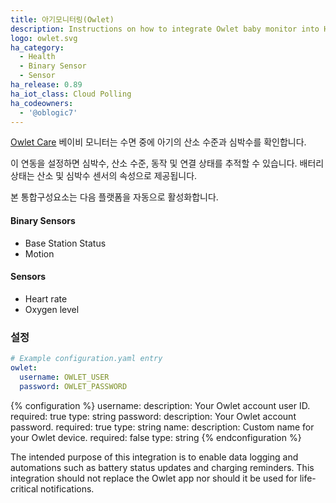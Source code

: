 ```yaml
---
title: 아기모니터링(Owlet)
description: Instructions on how to integrate Owlet baby monitor into Home Assistant.
logo: owlet.svg
ha_category:
  - Health
  - Binary Sensor
  - Sensor
ha_release: 0.89
ha_iot_class: Cloud Polling
ha_codeowners:
  - '@oblogic7'
---
```


[Owlet Care](https://owletcare.com/) 베이비 모니터는 수면 중에 아기의 산소 수준과 심박수를 확인합니다.

이 연동을 설정하면 심박수, 산소 수준, 동작 및 연결 상태를 추적할 수 있습니다. 배터리 상태는 산소 및 심박수 센서의 속성으로 제공됩니다.

본 통합구성요소는 다음 플랫폼을 자동으로 활성화합니다.

#### Binary Sensors

- Base Station Status
- Motion

#### Sensors

- Heart rate
- Oxygen level

### 설정

```yaml
# Example configuration.yaml entry
owlet:
  username: OWLET_USER
  password: OWLET_PASSWORD
```

{% configuration %}
username:
  description: Your Owlet account user ID.
  required: true
  type: string
password:
  description: Your Owlet account password.
  required: true
  type: string
name:
  description: Custom name for your Owlet device.
  required: false
  type: string
{% endconfiguration %}

<p class='warning'>
The intended purpose of this integration is to enable data logging and automations such as battery status updates and charging reminders. This integration should not replace the Owlet app nor should it be used for life-critical notifications.
</p>
